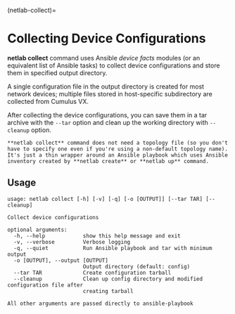 (netlab-collect)=
# Collecting Device Configurations

**netlab collect** command uses Ansible *device facts* modules (or an equivalent list of Ansible tasks) to collect device configurations and store them in specified output directory.

A single configuration file in the output directory is created for most network devices; multiple files stored in host-specific subdirectory are collected from Cumulus VX.

After collecting the device configurations, you can save them in a tar archive with the `--tar` option and clean up the working directory with `--cleanup` option.

```{tip}
**netlab collect** command does not need a topology file (so you don't have to specify one even if you're using a non-default topology name). It's just a thin wrapper around an Ansible playbook which uses Ansible inventory created by **netlab create** or **netlab up** command.
```

## Usage

```text
usage: netlab collect [-h] [-v] [-q] [-o [OUTPUT]] [--tar TAR] [--cleanup]

Collect device configurations

optional arguments:
  -h, --help            show this help message and exit
  -v, --verbose         Verbose logging
  -q, --quiet           Run Ansible playbook and tar with minimum output
  -o [OUTPUT], --output [OUTPUT]
                        Output directory (default: config)
  --tar TAR             Create configuration tarball
  --cleanup             Clean up config directory and modified configuration file after
                        creating tarball

All other arguments are passed directly to ansible-playbook
```
